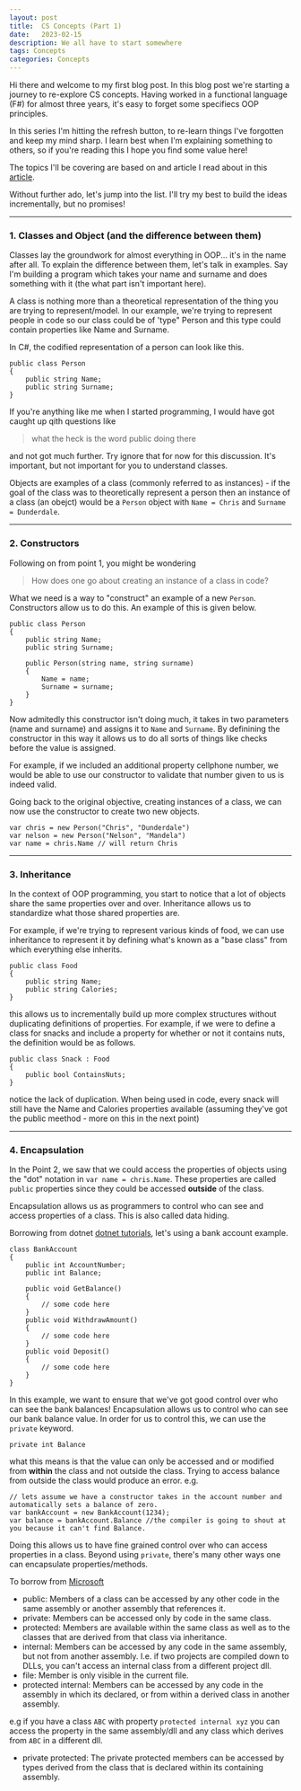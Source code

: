 ```yaml
---
layout: post
title:  CS Concepts (Part 1)
date:   2023-02-15
description: We all have to start somewhere
tags: Concepts
categories: Concepts
---
```

Hi there and welcome to my first blog post. In this blog post we're starting a journey to re-explore CS concepts. Having worked in a functional language (F#) for almost three years, it's easy to forget some specifiecs OOP principles. 

In this series I'm hitting the refresh button, to re-learn things I've forgotten and keep my mind sharp. I learn best when I'm explaining something to others, so if you're reading this I hope you find some value here! 


The topics I'll be covering are based on and article I read about in this [article](https://sites.google.com/site/steveyegge2/five-essential-phone-screen-questions).

Without further ado, let's jump into the list. I'll try my best to build the ideas incrementally, but no promises!

<hr>

### 1.	Classes and Object (and the difference between them)
Classes lay the groundwork for almost everything in OOP... it's in the name after all. To explain the difference between them, let's talk in examples. Say I'm building a program which takes your name and surname and does something with it (the what part isn't important here).

A class is nothing more than a theoretical representation of the thing you are trying to represent/model. In our example, we're trying to represent people in code so our class could be of 'type" Person and this type could contain properties like Name and Surname. 

In C#, the codified representation of a person can look like this.

```
public class Person
{
    public string Name;
    public string Surname;
}
```
If you're anything like me when I started programming, I would have got caught up qith questions like
> what the heck is the word public doing there

and not got much further. Try ignore that for now for this discussion. It's important, but not important for you to understand classes.

Objects are examples of a class (commonly referred to as instances) - if the goal of the class was to theoretically represent a person then an instance of a class (an obejct) would be a `Person` object with `Name = Chris` and `Surname = Dunderdale`.

<hr>

### 2. Constructors
Following on from point 1, you might be wondering

> How does one go about creating an instance of a class in code?

What we need is a way to "construct" an example of a new `Person`. Constructors allow us to do this. An example of this is given below.

```
public class Person
{
    public string Name;
    public string Surname;

    public Person(string name, string surname)
    {
        Name = name;
        Surname = surname;
    }
}
```

Now admitedly this constructor isn't doing much, it takes in two parameters (name and surname) and assigns it to `Name` and `Surname`. By definining the constructor in this way it allows us to do all sorts of things like checks before the value is assigned. 

For example, if we included an additional property cellphone number, we would be able to use our constructor to validate that number given to us is indeed valid.

Going back to the original objective, creating instances of a class, we can now use the constructor to create two new objects.

```
var chris = new Person("Chris", "Dunderdale")
var nelson = new Person("Nelson", "Mandela")
var name = chris.Name // will return Chris
```

<hr>

### 3. Inheritance
In the context of OOP programming, you start to notice that a lot of objects share the same properties over and over. Inheritance allows us to standardize what those shared properties are.

For example, if we're trying to represent various kinds of food, we can use inheritance to represent it by defining what's known as a "base class" from which everything else inherits.

```
public class Food
{
    public string Name;
    public string Calories;
}
```

this allows us to incrementally build up more complex structures without duplicating definitions of properties. For example, if we were to define a class for snacks and include a property for whether or not it contains nuts, the definition would be as follows.
```
public class Snack : Food
{
    public bool ContainsNuts;
}
```
notice the lack of duplication. When being used in code, every snack will still have the Name and Calories properties available (assuming they've got the public meethod - more on this in the next point)

<hr>

### 4. Encapsulation
In the Point 2, we saw that we could access the properties of objects using the "dot" notation in `var name = chris.Name`. These properties are called `public` properties since they could be accessed **outside** of the class.

Encapsulation allows us as programmers to control who can see and access properties of a class. This is also called data hiding.

Borrowing from dotnet [dotnet tutorials](https://dotnettutorials.net/lesson/encapsulation-csharp/), let's using a bank account example.
```
class BankAccount
{
    public int AccountNumber;
    public int Balance;
    
    public void GetBalance()
    {
        // some code here
    }
    public void WithdrawAmount()
    {
        // some code here
    }
    public void Deposit()
    {
        // some code here
    }
}
```

In this example, we want to ensure that we've got good control over who can see the bank balances! Encapsulation allows us to control who can see our bank balance value. In order for us to control this, we can use the `private` keyword.

`private int Balance`

what this means is that the value can only be accessed and or modified from **within** the class and not outside the class. Trying to access balance from outside the class would produce an error. e.g.

```
// lets assume we have a constructor takes in the account number and automatically sets a balance of zero.
var bankAccount = new BankAccount(1234);
var balance = bankAccount.Balance //the compiler is going to shout at you because it can't find Balance.
```
Doing this allows us to have fine grained control over who can access properties in a class. Beyond using `private`, there's many other ways one can encapsulate properties/methods.

To borrow from [Microsoft](https://learn.microsoft.com/en-us/dotnet/csharp/language-reference/keywords/access-modifiers)
- public: Members of a class can be accessed by any other code in the same assembly or another assembly that references it.
- private: Members can be accessed only by code in the same class.
- protected: Members are available within the same class as well as to the classes that are derived from that class via inheritance.
- internal: Members can be accessed by any code in the same assembly, but not from another assembly. I.e. if two projects are compiled down to DLLs, you can't access an internal class from a different project dll.
- file: Member is only visible in the current file.
- protected internal: Members can be accessed by any code in the assembly in which its declared, or from within a derived class in another assembly.

e.g if you have a class `ABC` with property `protected internal xyz` you can access the property in the same assembly/dll and any class which derives from `ABC` in a different dll.

- private protected: The private protected members can be accessed by types derived from the class that is declared within its containing assembly.
